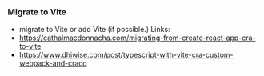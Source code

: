 ### Migrate to Vite
- migrate to Vite or add Vite (if possible.)
Links:
- https://cathalmacdonnacha.com/migrating-from-create-react-app-cra-to-vite
- https://www.dhiwise.com/post/typescript-with-vite-cra-custom-webpack-and-craco